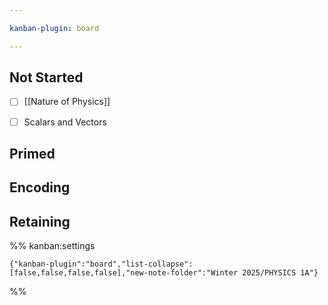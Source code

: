 ```yaml
---

kanban-plugin: board

---
```


## Not Started

- [ ] [[Nature of Physics]]
- [ ] Scalars and Vectors


## Primed



## Encoding



## Retaining





%% kanban:settings
```
{"kanban-plugin":"board","list-collapse":[false,false,false,false],"new-note-folder":"Winter 2025/PHYSICS 1A"}
```
%%